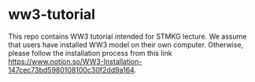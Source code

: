 # ww3-tutorial
This repo contains WW3 tutorial intended for STMKG lecture.
We assume that users have installed WW3 model on their own computer. Otherwise, please follow the installation process from this link https://www.notion.so/WW3-Installation-147cec73bd5980108100c30f2dd9a164.
